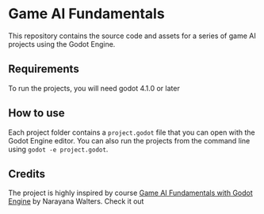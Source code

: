 # Game AI Fundamentals

This repository contains the source code and assets for a series of game AI projects using the Godot Engine.

## Requirements

To run the projects, you will need godot 4.1.0 or later

## How to use

Each project folder contains a `project.godot` file that you can open with the Godot Engine editor. You can also run the projects from the command line using `godot -e project.godot`.

## Credits

The project is highly inspired by course [Game AI Fundamentals with Godot Engine](https://www.udemy.com/course/game-ai-fundamentals-with-godot-engine/) by Narayana Walters. Check it out
